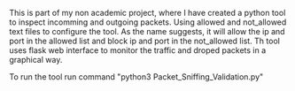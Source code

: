 This is part of my non academic project, where I have created a python tool to inspect incomming and outgoing packets.
Using allowed and not_allowed text files to configure the tool.
As the name suggests, it will allow the ip and port in the allowed list and block ip and port in the not_allowed list.
Th tool uses flask web interface to monitor the traffic and droped packets in a graphical way.

To run the tool run command "python3 Packet_Sniffing_Validation.py" 
